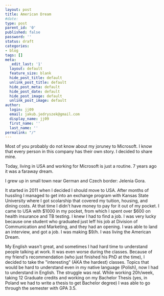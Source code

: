 ```yaml
---
layout: post
title: American Dream
#date: 
type: post
parent_id: '0'
published: false
password: ''
status: draft
categories:
- blog
tags: []
meta:
  _edit_last: '1'
  layout: default
  feature_size: blank
  hide_post_title: default
  unlink_post_title: default
  hide_post_meta: default
  hide_post_date: default
  hide_post_image: default
  unlink_post_image: default
author:
  login: jj09
  email: jakub.jedryszek@gmail.com
  display_name: jj09
  first_name: ''
  last_name: ''
permalink: "/"
---
```

<p>Most of you probably do not know about my joruney to Microsoft. I know that every person in this company has their own story. I decided to share mine.</p>
<p>Today, living in USA and working for Microsoft is just a routine. 7 years ago it was a faraway dream.</p>
<p>I grew up in small town near German and Czech border: Jelenia Gora.</p>

<p>It started in 2011 when I decided I should move to USA. After months of hussling I managed to get into an exchange program with Kansas State University where I got scolarship that covered my tuition, housing, and dining costs. At that time I didn't have money to pay for it out of my pocket. I came to USA with $1000 in my pocket, from which I spent over $600 on health insurance and TB testing. I knew I had to find a job. I was very lucky because one student who graduated just leff his job at Division of Communication and Marketing, and they had an opening. I was able to land an interview, and got a job. I was making $9/h. I was living the American Dream.</p>

<p>My English wasn't great, and sometimes I had hard time to understand people talking at work. It was even worse during the classes. Because of my friend's recommendation (who just finished his PhD at the time), I decided to take the "interesting" (AKA the hardest) classes. Topics that would be hard to understand even in my native language (Polish), now I had to understand in English. The struggle was real. While working 20h/week, taking 12 Graduate credits and working on my Bachelor Thesis (yes, in Poland we had to write a thesis to get Bachelor degree) I was able to go through the semester with GPA 3.5.</p>
